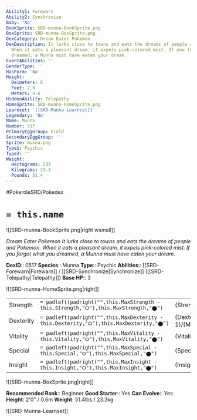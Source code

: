 ```yaml
---
Ability1: Forewarn
Ability2: Synchronize
Baby: 'No'
BookSprite: SRD-munna-BookSprite.png
BoxSprite: SRD-munna-BoxSprite.png
DexCategory: Dream Eater Pokemon
DexDescription: It lurks close to towns and eats the dreams of people and Pokemon.
  When it eats a pleasant dream, it expels pink-colored mist. If you forgot what you
  dreamed, a Munna must have eaten your dream.
EventAbilities: ''
GenderType: ''
HasForm: 'No'
Height:
  Deimeters: 6
  Feet: 2.0
  Meters: 0.6
HiddenAbility: Telepathy
HomeSprite: SRD-munna-HomeSprite.png
Learnset: '[[SRD-Munna-Learnset]]'
Legendary: 'No'
Name: Munna
Number: 517
PrimaryEggGroup: Field
SecondaryEggGroup: ''
Sprite: munna.png
Type1: Psychic
Type2: ''
Weight:
  Hectograms: 233
  Kilograms: 23.3
  Pounds: 51.4
---
```


#PokeroleSRD/Pokedex

# `= this.name`

![[SRD-munna-BookSprite.png|right wsmall]]

*Dream Eater Pokemon*
*It lurks close to towns and eats the dreams of people and Pokemon. When it eats a pleasant dream, it expels pink-colored mist. If you forgot what you dreamed, a Munna must have eaten your dream.*

**DexID**:: 0517
**Species**:: Munna
**Type**:: Psychic
**Abilities**:: [[SRD-Forewarn|Forewarn]] / [[SRD-Synchronize|Synchronize]] ([[SRD-Telepathy|Telepathy]])
**Base HP**:: 3

![[SRD-munna-HomeSprite.png|right]]

|           |                                                                                        |                                          |
| --------- | -------------------------------------------------------------------------------------- | ---------------------------------------- |
| Strength  | `= padleft(padright("",this.MaxStrength - this.Strength,"⭘"),this.MaxStrength,"⬤")`    | (Strength::1)/(MaxStrength::3)   |
| Dexterity | `= padleft(padright("",this.MaxDexterity - this.Dexterity,"⭘"),this.MaxDexterity,"⬤")` | (Dexterity:: 1)/(MaxDexterity::3) |
| Vitality  | `= padleft(padright("",this.MaxVitality - this.Vitality,"⭘"),this.MaxVitality,"⬤")`    | (Vitality::2)/(MaxVitality::4)   |
| Special   | `= padleft(padright("",this.MaxSpecial - this.Special,"⭘"),this.MaxSpecial,"⬤")`       | (Special::2)/(MaxSpecial::4)     |
| Insight   | `= padleft(padright("",this.MaxInsight - this.Insight,"⭘"),this.MaxInsight,"⬤")`       | (Insight::2)/(MaxInsight::4)     |

![[SRD-munna-BoxSprite.png|right]]

**Recommended Rank**:: Beginner
**Good Starter**:: Yes
**Can Evolve**:: Yes
**Height**: 2'0" / 0.6m
**Weight**: 51.4lbs / 23.3kg

![[SRD-Munna-Learnset]]